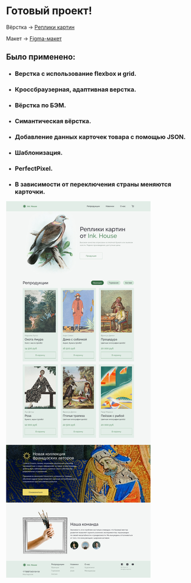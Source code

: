 # Готовый проект!

Вёрстка -> [Реплики картин](https://artiom30.github.io/team-projects/replications-paintings/)

Макет -> [Figma-макет](https://www.figma.com/file/Dgc9JovnFFYrkIZhHXFx0b/House-(Copy)?type=design&node-id=3-838&mode=design&t=Rm16sFwSc7HHkf0G-0)

## Было применено: 
* ### Верстка с использование flexbox и grid.
* ### Кроссбраузерная, адаптивная верстка.
* ### Вёрстка по БЭМ.
* ### Симантическая вёрстка.
* ### Добавление данных карточек товара с помощью JSON.
* ### Шаблонизация.
* ### PerfectPixel.
* ### В зависимости от переключения страны меняются карточки.

![Реплики картин](img/website/replications-paintings-1440site.jpg)